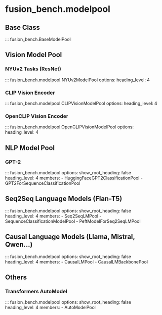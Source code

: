 # fusion_bench.modelpool

## Base Class

::: fusion_bench.BaseModelPool

## Vision Model Pool

### NYUv2 Tasks (ResNet)

::: fusion_bench.modelpool.NYUv2ModelPool
    options:
        heading_level: 4

### CLIP Vision Encoder

::: fusion_bench.modelpool.CLIPVisionModelPool
    options:
        heading_level: 4

### OpenCLIP Vision Encoder

::: fusion_bench.modelpool.OpenCLIPVisionModelPool
    options:
            heading_level: 4

## NLP Model Pool

### GPT-2

::: fusion_bench.modelpool
    options:
        show_root_heading: false
        heading_level: 4
        members:
        - HuggingFaceGPT2ClassificationPool
        - GPT2ForSequenceClassificationPool
  
## Seq2Seq Language Models (Flan-T5)

::: fusion_bench.modelpool
    options:
        show_root_heading: false
        heading_level: 4
        members:
        - Seq2SeqLMPool
        - SequenceClassificationModelPool
        - PeftModelForSeq2SeqLMPool

## Causal Language Models (Llama, Mistral, Qwen...)

::: fusion_bench.modelpool
    options:
        show_root_heading: false
        heading_level: 4
        members:
        - CausalLMPool
        - CausalLMBackbonePool

## Others

### Transformers AutoModel

::: fusion_bench.modelpool
    options:
        show_root_heading: false
        heading_level: 4
        members:
        - AutoModelPool
